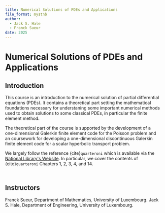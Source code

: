 ```yaml
---
title: Numerical Solutions of PDEs and Applications
file_format: mystnb
author:
  - Jack S. Hale
  - Franck Sueur
date: 2025
---
```


# Numerical Solutions of PDEs and Applications

## Introduction

This course is an introduction to the numerical solution of partial
differential equations (PDEs). It contains a theoretical part setting the
mathematical foundations necessary for understaning some important numerical
methods used to obtain solutions to some classical PDEs, in particular the
finite element method. 

The theoretical part of the course is supported by the development of a
one-dimensional Galerkin finite element code for the Poisson problem and an
coursework for developing a one-dimensional discontinuous Galerkin finite
element code for a scalar hyperbolic transport problem.

We largely follow the reference {cite}`quarteroni` which is available via the
[National Library's Website](https://a-z.lu). In particular, we cover the
contents of {cite}`quarteroni` Chapters 1, 2, 3, 4, and 14.

```{bibliography}
```

```{contents}
```

## Instructors

Franck Sueur, Department of Mathematics, University of Luxembourg.
Jack S. Hale, Department of Engineering, University of Luxembourg.
